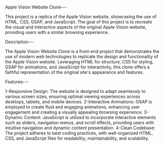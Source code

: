 Apple Vision Website Clone---


This project is a replica of the Apple Vision website, showcasing the use of HTML, CSS, GSAP, and JavaScript. The goal of this project is to recreate the visual and interactive aspects of the original Apple Vision website, providing users with a similar browsing experience.

Description---


The Apple Vision Website Clone is a front-end project that demonstrates the use of modern web technologies to replicate the design and functionality of the Apple Vision website. Leveraging HTML for structure, CSS for styling, GSAP for animations, and JavaScript for interactivity, this clone offers a faithful representation of the original site's appearance and features.

Features---


1-Responsive Design: The website is designed to adapt seamlessly to various screen sizes, ensuring optimal viewing experiences across desktops, tablets, and mobile devices.
2-Interactive Animations: GSAP is employed to create fluid and engaging animations, enhancing user engagement and creating a visually appealing browsing experience.
3-Dynamic Content: JavaScript is utilized to incorporate interactive elements such as sliders, navigation menus, and scroll effects, providing users with intuitive navigation and dynamic content presentation.
4-Clean Codebase: The project adheres to best coding practices, with well-organized HTML, CSS, and JavaScript files for readability, maintainability, and scalability.
